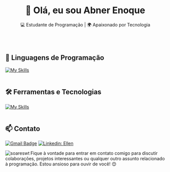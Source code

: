 <h1 align="center">👋 Olá, eu sou Abner Enoque</h1>

<p align="center">
  💻 Estudante de Programação | 🌍 Apaixonado por Tecnologia
</p><br><br>


## 🚀 Linguagens de Programação
[![My Skills](https://skillicons.dev/icons?i=java,kotlin,c,cpp,js,nodejs)](https://skillicons.dev)<br><br>

## 🛠️ Ferramentas e Tecnologias
[![My Skills](https://skillicons.dev/icons?i=androidstudio,vscode,git,github,mongodb,postgres,mysql)](https://skillicons.dev)<br><br>

## 📫 Contato

[![Gmail Badge](https://img.shields.io/badge/-Gmail-006bed?style=flat-square&logo=Gmail&logoColor=white&link=mailto:masterabne35r@gmail.com)](mailto:masterabner35@gmail.com)
[![Linkedin: Ellen](https://img.shields.io/badge/-Linkdln-blue?style=flat-square&logo=Linkedin&logoColor=white&link=https://www.linkedin.com/in/abner-enoque-34292621a/)](https://www.linkedin.com/in/abner-enoque-34292621a/)
<!-- [![Twitter Follow](https://img.shields.io/twitter/follow/SeuUsuario?style=social)]({Link}) <br><br> -->


<!-- ![Abner2530 GitHub stats](https://github-readme-stats.vercel.app/api?username=abner2530&show_icons=true&theme=algolia) -->

<p><img align="left" src="https://github-readme-stats.vercel.app/api/top-langs?username=soareswt&show_icons=true&locale=en&layout=compact" alt="soareswt" /></p>

Fique à vontade para entrar em contato comigo para discutir colaborações, projetos interessantes ou qualquer outro assunto relacionado à programação. Estou ansioso para ouvir de você! 😊 <br><br>
